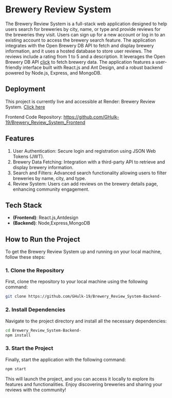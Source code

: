 # Brewery Review System 
The Brewery Review System is a full-stack web application designed to help users search for breweries by city, name, or type and provide reviews for the breweries they visit. Users can sign up for a new account or log in to an existing account to access the brewery search feature. The application integrates with the Open Brewery DB API to fetch and display brewery information, and it uses a hosted database to store user reviews. The reviews include a rating from 1 to 5 and a description.
It leverages the Open Brewery DB API [click](https://www.openbrewerydb.org) to fetch brewery data. The application features a user-friendly interface built with React.js and Ant Design, and a robust backend powered by Node.js, Express, and MongoDB.

## Deployment
This project is currently live and accessible at Render: Brewery Review System.
[Click here](https://brewery-review-system-frontend-1.onrender.com)

Frontend Code Repository: https://github.com/GHulk-19/Brewery_Review_System_Frontend

## Features

1. User Authentication: Secure login and registration using JSON Web Tokens (JWT).
2. Brewery Data Fetching: Integration with a third-party API to retrieve and display brewery information.
3. Search and Filters: Advanced search functionality allowing users to filter breweries by name, city, and type.
4. Review System: Users can add reviews on the brewery details page, enhancing community engagement.

## Tech Stack
- **(Frontend)**: React.js,Antdesign
- **(Backend)**: Node,Express,MongoDB

## How to Run the Project

To get the Brewery Review System up and running on your local machine, follow these steps:

### 1. Clone the Repository
First, clone the repository to your local machine using the following command:
```bash
git clone https://github.com/GHulk-19/Brewery_Review_System-Backend-
```
### 2. Install Dependencies
Navigate to the project directory and install all the necessary dependencies:
```bash
cd Brewery_Review_System-Backend-
npm install
```
### 3. Start the Project
Finally, start the application with the following command:
```bash
npm start
```

This will launch the project, and you can access it locally to explore its features and functionalities. Enjoy discovering breweries and sharing your reviews with the community!



